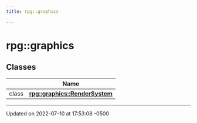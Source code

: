 ```yaml
---
title: rpg::graphics

---
```


# rpg::graphics



## Classes

|                | Name           |
| -------------- | -------------- |
| class | **[rpg::graphics::RenderSystem](/engine/Classes/classrpg_1_1graphics_1_1_render_system/)**  |






-------------------------------

Updated on 2022-07-10 at 17:53:08 -0500